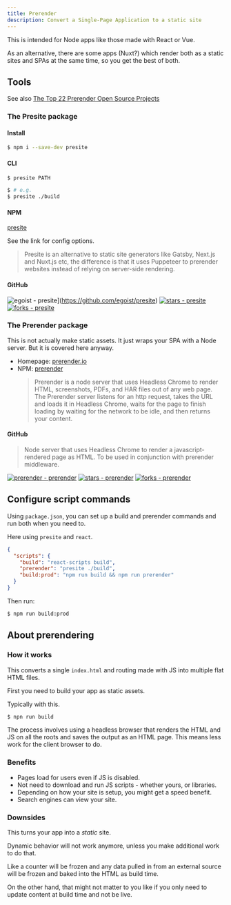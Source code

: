 ```yaml
---
title: Prerender
description: Convert a Single-Page Application to a static site
---
```


This is intended for Node apps like those made with React or Vue.

As an alternative, there are some apps (Nuxt?) which render both as a static sites and SPAs at the same time, so you get the best of both.


## Tools

See also [The Top 22 Prerender Open Source Projects](https://awesomeopensource.com/projects/prerender)

### The Presite package

#### Install

```sh
$ npm i --save-dev presite
```

#### CLI

```sh
$ presite PATH

$ # e.g.
$ presite ./build
```

#### NPM

[presite](https://www.npmjs.com/package/presite)

See the link for config options.

> Presite is an alternative to static site generators like Gatsby, Next.js and Nuxt.js etc, the difference is that it uses Puppeteer to prerender websites instead of relying on server-side rendering.

#### GitHub

![egoist - presite](https://img.shields.io/static/v1?label=egoist&message=presite&color=5d15a1&logo=github)](https://github.com/egoist/presite)
[![stars - presite](https://img.shields.io/github/stars/egoist/presite?style=social)](https://github.com/egoist/presite)
[![forks - presite](https://img.shields.io/github/forks/egoist/presite?style=social)](https://github.com/egoist/presite)

### The Prerender package

This is not actually make static assets. It just wraps your SPA with a Node server. But it is covered here anyway.

- Homepage: [prerender.io](https://prerender.io/)
- NPM: [prerender](https://www.npmjs.com/package/prerender)
    > Prerender is a node server that uses Headless Chrome to render HTML, screenshots, PDFs, and HAR files out of any web page. The Prerender server listens for an http request, takes the URL and loads it in Headless Chrome, waits for the page to finish loading by waiting for the network to be idle, and then returns your content.

#### GitHub

> Node server that uses Headless Chrome to render a javascript-rendered page as HTML. To be used in conjunction with prerender middleware.

[![prerender - prerender](https://img.shields.io/static/v1?label=prerender&message=prerender&color=5d15a1&logo=github)](https://github.com/prerender/prerender)
[![stars - prerender](https://img.shields.io/github/stars/prerender/prerender?style=social)](https://github.com/prerender/prerender)
[![forks - prerender](https://img.shields.io/github/forks/prerender/prerender?style=social)](https://github.com/prerender/prerender)

## Configure script commands

Using `package.json`, you can set up a build and prerender commands and run both when you need to.

Here using `presite` and `react`.

```json
{
  "scripts": {
    "build": "react-scripts build",
    "prerender": "presite ./build",
    "build:prod": "npm run build && npm run prerender"
  }
}
```

Then run:

```sh
$ npm run build:prod
```


## About prerendering

### How it works

This converts a single `index.html` and routing made with JS into multiple flat HTML files.

First you need to build your app as static assets.

Typically with this.

```sh
$ npn run build
```

The process involves using a headless browser that renders the HTML and JS on all the roots and saves the output as an HTML page. This means less work for the client browser to do.

### Benefits

- Pages load for users even if JS is disabled.
- Not need to download and run JS scripts - whether yours, or libraries.
- Depending on how your site is setup, you might get a speed benefit.
- Search engines can view your site.

### Downsides

This turns your app into a _static_ site.

Dynamic behavior will not work anymore, unless you make additional work to do that.

Like a counter will be frozen and any data pulled in from an external source will be frozen and baked into the HTML as build time.

On the other hand, that might not matter to you like if you only need to update content at build time and not be live.
